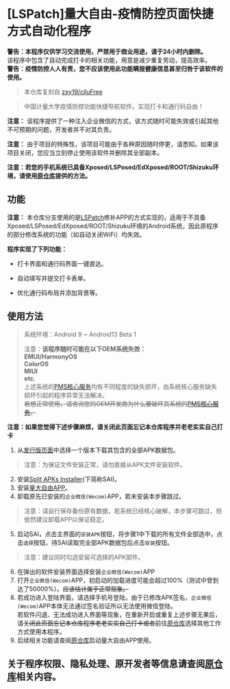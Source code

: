 #  [LSPatch]量大自由-疫情防控页面快捷方式自动化程序

**警告：本程序仅供学习交流使用，严禁用于商业用途，请于24小时内删除。**<br>
该程序中包含了自动完成打卡的相关功能，用意是减少重复劳动，提高效率。<br>
**警告：疫情防控人人有责，您不应该使用此功能瞒报健康信息甚至归咎于该软件的使用。**

> 本仓库复刻自 [zxy19/cjluFree](https://github.com/zxy19/cjluFree)

> 中国计量大学疫情防控功能快捷导航软件。实现打卡和通行码自由！

**注意：** 该程序提供了一种注入企业微信的方式，该方式随时可能失效或引起其他不可预期的问题，开发者并不对其负责。

**注意：** 由于项目的特殊性，该项目可能由于各种原因随时停更，请悉知。如果该项目关闭，您应当立刻停止使用该软件并删除其全部副本。

**注意：若您的手机系统已具备Xposed/LSPosed/EdXposed/ROOT/Shizuku环境，请使用[原仓库](https://github.com/zxy19/cjluFree)提供的方法。**

## 功能

**注意：** 本仓库分支使用的是[LSPatch](https://github.com/LSPosed/LSPatch)修补APP的方式实现的，适用于不具备Xposed/LSPosed/EdXposed/ROOT/Shizuku环境的Android系统，因此原程序的部分修改系统的功能（如自动关闭WiFi）均失效。

**程序实现了下列功能：**

+ 打卡界面和通行码界面一键直达。

+ 自动填写并提交打卡表单。

+ 优化通行码布局并添加背景等。

## 使用方法
>  系统环境：Android 9 ~ Android13 Beta 1
>
>  注意：**该程序随时可能在以下OEM系统失效：<br>EMUI/HarmonyOS<br>ColorOS<br>MIUI<br>etc.**
<br>上述系统的[PMS核心服务](https://developer.android.com/reference/android/content/pm/PackageManager)均有不同程度的缺失损坏，由系统核心服务缺失损坏引起的程序异常无法解决。<br>~~若想正常使用，请咨询您的OEM开发商为什么要破坏其系统的[PMS核心服务](https://developer.android.com/reference/android/content/pm/PackageManager)。~~

**注意：如果您觉得下述步骤麻烦，请关闭此页面忘记本仓库程序并老老实实自己打卡**

1.  从[发行版页面](https://github.com/ZWolken/cjluFree/releases)中选择一个版本下载其包含的全部APK数据包。
>  注意：为保证文件安装正常，请勿直接从APK文件安装软件。
2.  安装[Split APKs Installer](https://github.com/Aefyr/SAI/releases/latest)(下简称SAI)。
3.  安装[量大自由APP](https://github.com/zxy19/cjluFree/releases/latest)。
4.  卸载原先已安装的`企业微信(Wecom)`APP，若未安装本步骤跳过。
>  注意：请自行保存备份原有数据，若系统已经核心破解，本步骤可跳过，但依然建议卸载APP以保证稳定。
5.  启动SAI，点击主界面的`安装APK`按钮，将步骤1中下载的所有文件全部选中，点击`选择`按钮，待SAI读取完全部APK数据包后点击`安装`按钮。
>  注意：建议同时勾选安装可选择的APK部件。
6.  在弹出的软件安装界面选择安装`企业微信(Wecom)`APP
7.  打开`企业微信(Wecom)`APP，初启动的加载进度可能会超过100%（测试中曾到达了50000%）。~~应该估计属于正常现象。~~
8.  若成功进入登陆界面，请选择手机号登陆，由于已修改APK签名，`企业微信(Wecom)`APP本体无法通过签名验证所以无法使用微信登陆。<br>若软件闪退、无法成功进入界面等现象，在重新开启或重复上述步骤无果后，请~~关闭此页面忘记本仓库程序老老实实自己打卡或者~~前往[原仓库](https://github.com/ZWolken/cjluFree)选择其他工作方式使用本程序。
9.  后续相关功能请查阅[原仓库](https://github.com/zxy19/cjluFree)启动量大自由APP使用。

## 关于程序权限、隐私处理、原开发者等信息请查阅[原仓库](https://github.com/zxy19/cjluFree)相关内容。
